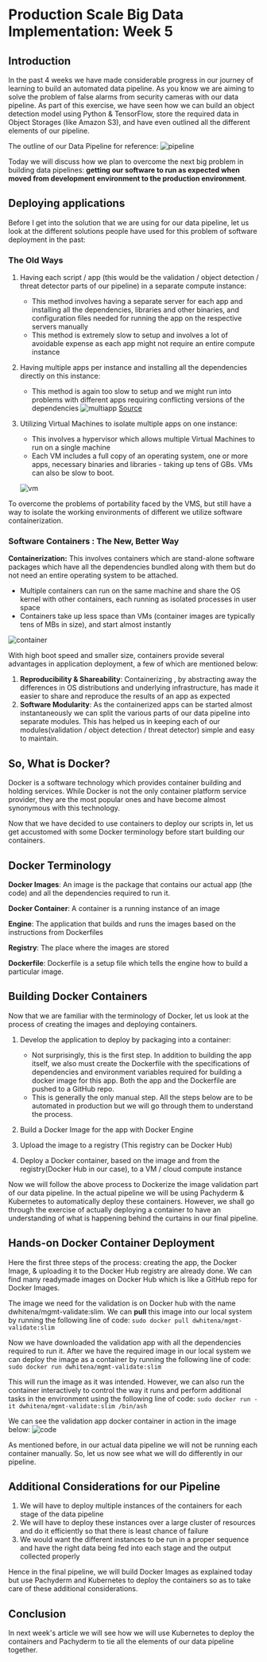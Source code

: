 # Production Scale Big Data Implementation: Week 5
## Introduction
In the past 4 weeks we have made considerable progress in our journey of learning to build an automated data pipeline. As you know we are aiming to solve the problem of false alarms from security cameras with our data pipeline. As part of this exercise, we have seen how we can build an object detection model using Python & TensorFlow, store the required data in Object Storages (like Amazon S3), and have even outlined all the different elements of our pipeline. 

The outline of our Data Pipeline for reference:
![pipeline](https://docs.google.com/drawings/d/e/2PACX-1vQN-KSMWbQwsftzff-TP71U0L5twlKThzp0i3IWxbenakpQFLN_g6zI0DrjbfGf_R3vA2biTkA53T3t/pub?w=2417&h=992)

Today we will discuss how we plan to overcome the next big problem in building data pipelines: **getting our software to run as expected when moved from development environment to the production environment**.

## Deploying applications
Before I get into the solution that we are using for our data pipeline, let us look at the different solutions people have used for this problem of software deployment in the past:

### The Old Ways
1. Having each script / app (this would be the validation / object detection / threat detector parts of our pipeline) in a separate compute instance: 
    - This method involves having a separate server for each app and installing all the dependencies, libraries and other binaries, and configuration files needed for running the app on the respective servers manually
    - This method is extremely slow to setup and involves a lot of avoidable expense as each app might not require an entire compute instance
2. Having multiple apps per instance and installing all the dependencies directly on this instance:
    
    - This method is again too slow to setup and we might run into problems with different apps requiring conflicting versions of the dependencies
![multiapp](https://imgur.com/8mbaqVg.jpg)
[Source](https://kubernetes.io/docs/concepts/overview/what-is-kubernetes/#why-do-i-need-kubernetes-and-what-can-it-do)

3. Utilizing Virtual Machines to isolate multiple apps on one instance:

    - This involves a hypervisor which allows multiple Virtual Machines to run on a single machine
    - Each VM includes a full copy of an operating system, one or more apps, necessary binaries and libraries - taking up tens of GBs. VMs can also be slow to boot.
    
    ![vm](https://blogtechniquealtimate.files.wordpress.com/2017/04/photo4.png?w=300&h=270)

To overcome the problems of portability faced by the VMS, but still have a way to isolate the working environments of different we utilize software containerization.

### Software Containers : The New, Better Way

**Containerization:** This involves containers which are stand-alone software packages which have all the dependencies bundled along with them but do not need an entire operating system to be attached. 
- Multiple containers can run on the same machine and share the OS kernel with other containers, each running as isolated processes in user space
- Containers take up less space than VMs (container images are typically tens of MBs in size), and start almost instantly

![container](https://bluesentryit.com/wp-content/uploads/docker-example-left.png)

With high boot speed and smaller size, containers provide several advantages in application deployment, a few of which are mentioned below:
1. **Reproducibility & Shareability**: Containerizing , by abstracting away the differences in OS distributions and underlying infrastructure, has made it easier to share and reproduce the results of an app as expected
2. **Software Modularity**: As the containerized apps can be started almost instantaneously we can split the various parts of our data pipeline into separate modules. This has helped us in keeping each of our modules(validation / object detection / threat detector) simple and easy to maintain.

## So, What is Docker?

Docker is a software technology which provides container building and holding services. While Docker is not the only container platform service provider, they are the most popular ones and have become almost synonymous with this technology.

Now that we have decided to use containers to deploy our scripts in, let us get accustomed with some Docker terminology before start building our containers.

## Docker Terminology

**Docker Images**: An image is the package that contains our actual app (the code) and all the dependencies required to run it.

**Docker Container**: A container is a running instance of an image

**Engine**: The application that builds and runs the images based on the instructions from Dockerfiles

**Registry**: The place where the images are stored

**Dockerfile**: Dockerfile is a setup file which tells the engine how to build a particular image.

## Building Docker Containers
Now that we are familiar with the terminology of Docker, let us look at the process of creating the images and deploying containers.

1. Develop the application to deploy by packaging into a container: 
    - Not surprisingly, this is the first step. In addition to building the app itself, we also must create the Dockerfile with the specifications of dependencies and environment variables required for building a docker image for this app. Both the app and the Dockerfile are pushed to a GitHub repo.
    - This is generally the only manual step. All the steps below are to be automated in production but we will go through them to understand the process.

2. Build a Docker Image for the app with Docker Engine
3. Upload the image to a registry (This registry can be Docker Hub)
4. Deploy a Docker container, based on the image and from the registry(Docker Hub in our case), to a VM / cloud compute instance

Now we will follow the above process to Dockerize the image validation part of our data pipeline. In the actual pipeline we will be using Pachyderm & Kubernetes to automatically deploy these containers. However, we shall go through the exercise of actually deploying a container to have an understanding of what is happening behind the curtains in our final pipeline.

## Hands-on Docker Container Deployment

Here the first three steps of the process: creating the app, the Docker Image, & uploading it to the Docker Hub registry are already done. We can find many readymade images on Docker Hub which is like a GitHub repo for Docker Images.

The image we need for the validation is on Docker hub with the name dwhitena/mgmt-validate:slim. We can **pull** this image into our local system by running the following line of code:
```sudo docker pull dwhitena/mgmt-validate:slim```

Now we have downloaded the validation app with all the dependencies required to run it.
After we have the required image in our local system we can deploy the image as a container by running the following line of code:
```sudo docker run dwhitena/mgmt-validate:slim```

This will run the image as it was intended. However, we can also run the container interactively to control the way it runs and perform additional tasks in the environment using the following line of code:
```sudo docker run -it dwhitena/mgmt-validate:slim /bin/ash```

We can see the validation app docker container in action in the image below:
![code](https://i.imgur.com/U0buBS5.png)

As mentioned before, in our actual data pipeline we will not be running each container manually. So, let us now see what we will do differently in our pipeline.

## Additional Considerations for our Pipeline

1. We will have to deploy multiple instances of the containers for each stage of the data pipeline
2. We will have to deploy these instances over a large cluster of resources and do it efficiently so that there is least chance of failure
3. We would want the different instances to be run in a proper sequence and have the right data being fed into each stage and the output collected properly

Hence in the final pipeline, we will build Docker Images as explained today but use Pachyderm and Kubernetes to deploy the containers so as to take care of these additional considerations. 

## Conclusion
In next week's article we will see how we will use Kubernetes to deploy the containers and Pachyderm to tie all the elements of our data pipeline together.


